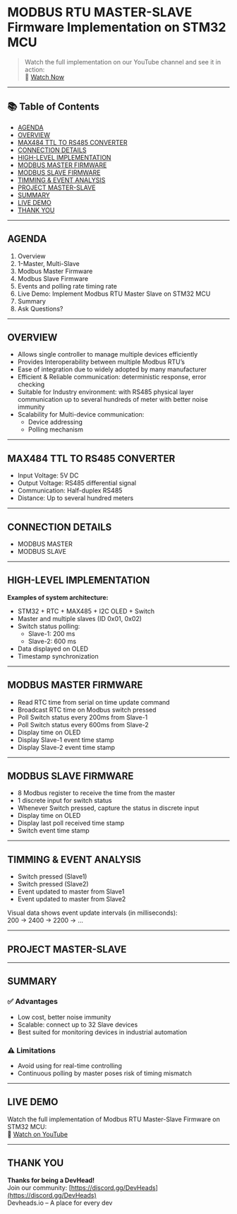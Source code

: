 # MODBUS RTU MASTER-SLAVE Firmware Implementation on STM32 MCU

> Watch the full implementation on our YouTube channel and see it in action:  
> 🔗 [Watch Now](https://www.youtube.com/live/FV6_q8X_ouA?si=fERtnyLyN1bbx7Me)  
---

## 📚 Table of Contents

- [AGENDA](#agenda)
- [OVERVIEW](#overview)
- [MAX484 TTL TO RS485 CONVERTER](#max484-ttl-to-rs485-converter)
- [CONNECTION DETAILS](#connection-details)
- [HIGH-LEVEL IMPLEMENTATION](#high-level-implementation)
- [MODBUS MASTER FIRMWARE](#modbus-master-firmware)
- [MODBUS SLAVE FIRMWARE](#modbus-slave-firmware)
- [TIMMING & EVENT ANALYSIS](#timming--event-analysis)
- [PROJECT MASTER-SLAVE](#project-master-slave)
- [SUMMARY](#summary)
- [LIVE DEMO](#live-demo)
- [THANK YOU](#thank-you)

---

## AGENDA

1. Overview  
2. 1-Master, Multi-Slave  
3. Modbus Master Firmware  
4. Modbus Slave Firmware  
5. Events and polling rate timing rate  
6. Live Demo: Implement Modbus RTU Master Slave on STM32 MCU  
7. Summary  
8. Ask Questions?

---

## OVERVIEW

- Allows single controller to manage multiple devices efficiently  
- Provides Interoperability between multiple Modbus RTU’s  
- Ease of integration due to widely adopted by many manufacturer  
- Efficient & Reliable communication: deterministic response, error checking  
- Suitable for Industry environment: with RS485 physical layer communication up to several hundreds of meter with better noise immunity  
- Scalability for Multi-device communication:  
  - Device addressing  
  - Polling mechanism  

---

## MAX484 TTL TO RS485 CONVERTER

- Input Voltage: 5V DC  
- Output Voltage: RS485 differential signal  
- Communication: Half-duplex RS485  
- Distance: Up to several hundred meters  

---

## CONNECTION DETAILS

- MODBUS MASTER  
- MODBUS SLAVE  

---

## HIGH-LEVEL IMPLEMENTATION

**Examples of system architecture:**

- STM32 + RTC + MAX485 + I2C OLED + Switch  
- Master and multiple slaves (ID 0x01, 0x02)  
- Switch status polling:  
  - Slave-1: 200 ms  
  - Slave-2: 600 ms  
- Data displayed on OLED  
- Timestamp synchronization  

---

## MODBUS MASTER FIRMWARE

- Read RTC time from serial on time update command  
- Broadcast RTC time on Modbus switch pressed  
- Poll Switch status every 200ms from Slave-1  
- Poll Switch status every 600ms from Slave-2  
- Display time on OLED  
- Display Slave-1 event time stamp  
- Display Slave-2 event time stamp  

---

## MODBUS SLAVE FIRMWARE

- 8 Modbus register to receive the time from the master  
- 1 discrete input for switch status  
- Whenever Switch pressed, capture the status in discrete input  
- Display time on OLED  
- Display last poll received time stamp  
- Switch event time stamp  

---

## TIMMING & EVENT ANALYSIS

- Switch pressed (Slave1)  
- Switch pressed (Slave2)  
- Event updated to master from Slave1  
- Event updated to master from Slave2  

Visual data shows event update intervals (in milliseconds):  
200 → 2400 → 2200 → ...  

---

## PROJECT MASTER-SLAVE

---

## SUMMARY

### ✅ Advantages

- Low cost, better noise immunity  
- Scalable: connect up to 32 Slave devices  
- Best suited for monitoring devices in industrial automation  

### ⚠️ Limitations

- Avoid using for real-time controlling  
- Continuous polling by master poses risk of timing mismatch  

---

## LIVE DEMO

Watch the full implementation of Modbus RTU Master-Slave Firmware on STM32 MCU:  
🔗 [Watch on YouTube](https://www.youtube.com/live/FV6_q8X_ouA?si=fERtnyLyN1bbx7Me)

---

## THANK YOU

**Thanks for being a DevHead!**  
Join our community: [https://discord.gg/DevHeads](https://discord.gg/DevHeads)  
Devheads.io – A place for every dev
